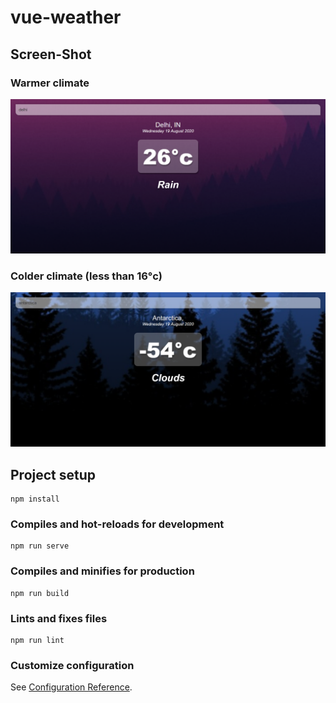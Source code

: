 # vue-weather

## Screen-Shot

### Warmer climate
![Login page](./vue-weather.png)

### Colder climate (less than 16°c)
![Signup page](./vue-weather-2.png)

## Project setup
```
npm install
```

### Compiles and hot-reloads for development
```
npm run serve
```

### Compiles and minifies for production
```
npm run build
```

### Lints and fixes files
```
npm run lint
```

### Customize configuration
See [Configuration Reference](https://cli.vuejs.org/config/).

